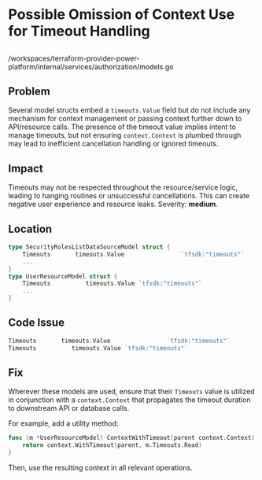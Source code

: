 # Possible Omission of Context Use for Timeout Handling

##

/workspaces/terraform-provider-power-platform/internal/services/authorization/models.go

## Problem

Several model structs embed a `timeouts.Value` field but do not include any mechanism for context management or passing context further down to API/resource calls. The presence of the timeout value implies intent to manage timeouts, but not ensuring `context.Context` is plumbed through may lead to inefficient cancellation handling or ignored timeouts.

## Impact

Timeouts may not be respected throughout the resource/service logic, leading to hanging routines or unsuccessful cancellations. This can create negative user experience and resource leaks. Severity: **medium**.

## Location

```go
type SecurityRolesListDataSourceModel struct {
	Timeouts       timeouts.Value                `tfsdk:"timeouts"`
	...
}
type UserResourceModel struct {
	Timeouts          timeouts.Value `tfsdk:"timeouts"`
	...
}
```

## Code Issue

```go
Timeouts       timeouts.Value                `tfsdk:"timeouts"`
Timeouts          timeouts.Value `tfsdk:"timeouts"`
```

## Fix

Wherever these models are used, ensure that their `Timeouts` value is utilized in conjunction with a `context.Context` that propagates the timeout duration to downstream API or database calls. 

For example, add a utility method:

```go
func (m *UserResourceModel) ContextWithTimeout(parent context.Context) (context.Context, context.CancelFunc) {
	return context.WithTimeout(parent, m.Timeouts.Read)
}
```

Then, use the resulting context in all relevant operations.
